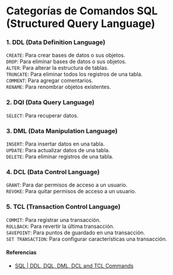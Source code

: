 # Categorías de Comandos SQL (Structured Query Language)
### 1. DDL (Data Definition Language)
`CREATE`: Para crear bases de datos o sus objetos.</br>
`DROP`: Para eliminar bases de datos o sus objetos.</br>
`ALTER`: Para alterar la estructura de tablas.</br>
`TRUNCATE`: Para eliminar todos los registros de una tabla.</br>
`COMMENT`: Para agregar comentarios.</br>
`RENAME`: Para renombrar objetos existentes.</br>

### 2. DQl (Data Query Language)
`SELECT`: Para recuperar datos.</br>

### 3. DML (Data Manipulation Language)
`INSERT`: Para insertar datos en una tabla.</br>
`UPDATE`: Para actualizar datos de una tabla.</br>
`DELETE`: Para eliminar registros de una tabla.</br>

### 4. DCL (Data Control Language)
`GRANT`: Para dar permisos de acceso a un usuario.</br>
`REVOKE`: Para quitar permisos de acceso a un usuario.</br>

### 5. TCL (Transaction Control Language)
`COMMIT`: Para registrar una transacción.</br>
`ROLLBACK`: Para revertir la última transacción.</br>
`SAVEPOINT`: Para puntos de guardado en una transacción.</br>
`SET TRANSACTION`: Para configurar características una transacción.</br>

#### Referencias
- [SQL | DDL, DQL, DML, DCL and TCL Commands](https://www.geeksforgeeks.org/sql-ddl-dql-dml-dcl-tcl-commands/)
